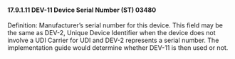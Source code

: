 #### 17.9.1.11 DEV-11 Device Serial Number (ST) 03480

Definition: Manufacturer’s serial number for this device. This field may be the same as DEV-2, Unique Device Identifier when the device does not involve a UDI Carrier for UDI and DEV-2 represents a serial number. The implementation guide would determine whether DEV-11 is then used or not.
